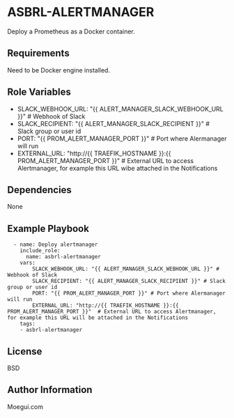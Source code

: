 ASBRL-ALERTMANAGER
=========

Deploy a Prometheus as a Docker container.

Requirements
------------

Need to be Docker engine installed.

Role Variables
--------------

- SLACK_WEBHOOK_URL: "{{ ALERT_MANAGER_SLACK_WEBHOOK_URL }}" # Webhook of Slack
- SLACK_RECIPIENT: "{{ ALERT_MANAGER_SLACK_RECIPIENT }}" # Slack group or user id
- PORT: "{{ PROM_ALERT_MANAGER_PORT }}" # Port where Alermanager will run
- EXTERNAL_URL: "http://{{ TRAEFIK_HOSTNAME }}:{{ PROM_ALERT_MANAGER_PORT }}"  # External URL to access Alertmanager, for example this URL wibe attached in the Notifications

Dependencies
------------

None

Example Playbook
----------------

      - name: Deploy alertmanager
        include_role:
          name: asbrl-alertmanager
        vars:
            SLACK_WEBHOOK_URL: "{{ ALERT_MANAGER_SLACK_WEBHOOK_URL }}" # Webhook of Slack
            SLACK_RECIPIENT: "{{ ALERT_MANAGER_SLACK_RECIPIENT }}" # Slack group or user id
            PORT: "{{ PROM_ALERT_MANAGER_PORT }}" # Port where Alermanager will run
            EXTERNAL_URL: "http://{{ TRAEFIK_HOSTNAME }}:{{ PROM_ALERT_MANAGER_PORT }}"  # External URL to access Alertmanager, for example this URL will be attached in the Notifications
        tags:
        - asbrl-alertmanager

License
-------

BSD

Author Information
------------------

Moegui.com
